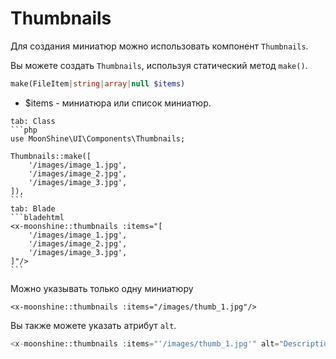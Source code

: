 # Thumbnails

Для создания миниатюр можно использовать компонент `Thumbnails`.

Вы можете создать `Thumbnails`, используя статический метод `make()`.

```php
make(FileItem|string|array|null $items)
```

- $items - миниатюра или список миниатюр.

~~~tabs
tab: Class
```php
use MoonShine\UI\Components\Thumbnails;

Thumbnails::make([
    '/images/image_1.jpg',
    '/images/image_2.jpg',
    '/images/image_3.jpg',
]),
```
tab: Blade
```bladehtml
<x-moonshine::thumbnails :items="[
    '/images/image_1.jpg',
    '/images/image_2.jpg',
    '/images/image_3.jpg',
]"/>
```
~~~

Можно указывать только одну миниатюру

```bladehtml
<x-moonshine::thumbnails :items="/images/thumb_1.jpg"/>
```

Вы также можете указать атрибут `alt`.

```php
<x-moonshine::thumbnails :items="'/images/thumb_1.jpg'" alt="Description"/>
```
